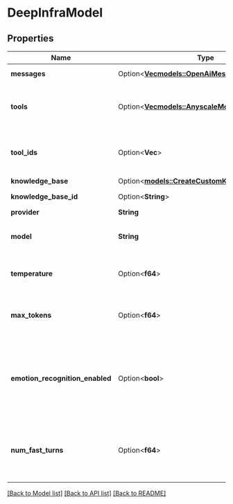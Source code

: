 # DeepInfraModel

## Properties

Name | Type | Description | Notes
------------ | ------------- | ------------- | -------------
**messages** | Option<[**Vec<models::OpenAiMessage>**](OpenAIMessage.md)> | This is the starting state for the conversation. | [optional]
**tools** | Option<[**Vec<models::AnyscaleModelToolsInner>**](AnyscaleModel_tools_inner.md)> | These are the tools that the assistant can use during the call. To use existing tools, use `toolIds`.  Both `tools` and `toolIds` can be used together. | [optional]
**tool_ids** | Option<**Vec<String>**> | These are the tools that the assistant can use during the call. To use transient tools, use `tools`.  Both `tools` and `toolIds` can be used together. | [optional]
**knowledge_base** | Option<[**models::CreateCustomKnowledgeBaseDto**](CreateCustomKnowledgeBaseDTO.md)> |  | [optional]
**knowledge_base_id** | Option<**String**> | This is the ID of the knowledge base the model will use. | [optional]
**provider** | **String** |  | 
**model** | **String** | This is the name of the model. Ex. cognitivecomputations/dolphin-mixtral-8x7b | 
**temperature** | Option<**f64**> | This is the temperature that will be used for calls. Default is 0 to leverage caching for lower latency. | [optional]
**max_tokens** | Option<**f64**> | This is the max number of tokens that the assistant will be allowed to generate in each turn of the conversation. Default is 250. | [optional]
**emotion_recognition_enabled** | Option<**bool**> | This determines whether we detect user's emotion while they speak and send it as an additional info to model.  Default `false` because the model is usually are good at understanding the user's emotion from text.  @default false | [optional]
**num_fast_turns** | Option<**f64**> | This sets how many turns at the start of the conversation to use a smaller, faster model from the same provider before switching to the primary model. Example, gpt-3.5-turbo if provider is openai.  Default is 0.  @default 0 | [optional]

[[Back to Model list]](../README.md#documentation-for-models) [[Back to API list]](../README.md#documentation-for-api-endpoints) [[Back to README]](../README.md)


